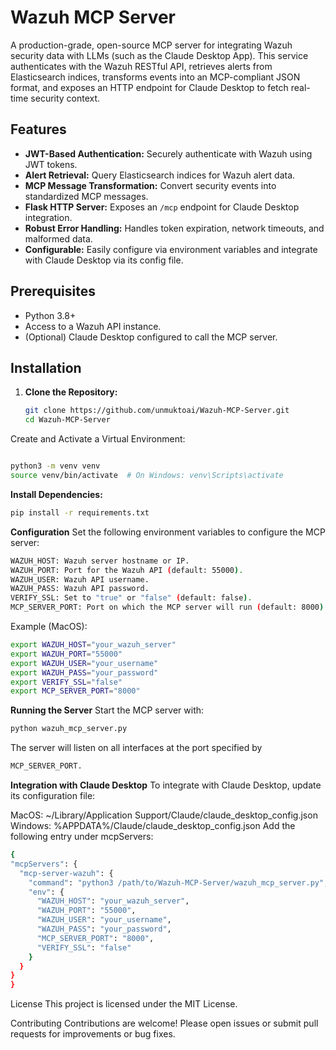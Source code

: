 # Wazuh MCP Server

A production-grade, open-source MCP server for integrating Wazuh security data with LLMs (such as the Claude Desktop App). This service authenticates with the Wazuh RESTful API, retrieves alerts from Elasticsearch indices, transforms events into an MCP-compliant JSON format, and exposes an HTTP endpoint for Claude Desktop to fetch real-time security context.

## Features

- **JWT-Based Authentication:** Securely authenticate with Wazuh using JWT tokens.
- **Alert Retrieval:** Query Elasticsearch indices for Wazuh alert data.
- **MCP Message Transformation:** Convert security events into standardized MCP messages.
- **Flask HTTP Server:** Exposes an `/mcp` endpoint for Claude Desktop integration.
- **Robust Error Handling:** Handles token expiration, network timeouts, and malformed data.
- **Configurable:** Easily configure via environment variables and integrate with Claude Desktop via its config file.


## Prerequisites

- Python 3.8+
- Access to a Wazuh API instance.
- (Optional) Claude Desktop configured to call the MCP server.

## Installation

1. **Clone the Repository:**

   ```bash
   git clone https://github.com/unmuktoai/Wazuh-MCP-Server.git
   cd Wazuh-MCP-Server
Create and Activate a Virtual Environment:

  ```bash
  
python3 -m venv venv
source venv/bin/activate  # On Windows: venv\Scripts\activate
```
**Install Dependencies:**

  ```bash
pip install -r requirements.txt
```
**Configuration**
Set the following environment variables to configure the MCP server:
  ```bash
WAZUH_HOST: Wazuh server hostname or IP.
WAZUH_PORT: Port for the Wazuh API (default: 55000).
WAZUH_USER: Wazuh API username.
WAZUH_PASS: Wazuh API password.
VERIFY_SSL: Set to "true" or "false" (default: false).
MCP_SERVER_PORT: Port on which the MCP server will run (default: 8000).
```
Example (MacOS):

  ```bash
export WAZUH_HOST="your_wazuh_server"
export WAZUH_PORT="55000"
export WAZUH_USER="your_username"
export WAZUH_PASS="your_password"
export VERIFY_SSL="false"
export MCP_SERVER_PORT="8000"

```
**Running the Server**
Start the MCP server with:

  ```bash
python wazuh_mcp_server.py 
```
The server will listen on all interfaces at the port specified by 
  ```bash
MCP_SERVER_PORT.
```
**Integration with Claude Desktop**
To integrate with Claude Desktop, update its configuration file:

MacOS: ~/Library/Application Support/Claude/claude_desktop_config.json
Windows: %APPDATA%/Claude/claude_desktop_config.json
Add the following entry under mcpServers:

  ```bash
{
  "mcpServers": {
    "mcp-server-wazuh": {
      "command": "python3 /path/to/Wazuh-MCP-Server/wazuh_mcp_server.py",
      "env": {
        "WAZUH_HOST": "your_wazuh_server",
        "WAZUH_PORT": "55000",
        "WAZUH_USER": "your_username",
        "WAZUH_PASS": "your_password",
        "MCP_SERVER_PORT": "8000",
        "VERIFY_SSL": "false"
      }
    }
  }
}
```
License
This project is licensed under the MIT License.

Contributing
Contributions are welcome! Please open issues or submit pull requests for improvements or bug fixes.

